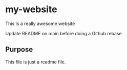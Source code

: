 # my-website

This is a really awesome website

Update README on main before doing a Github rebase

## Purpose

This file is just a readme file.
